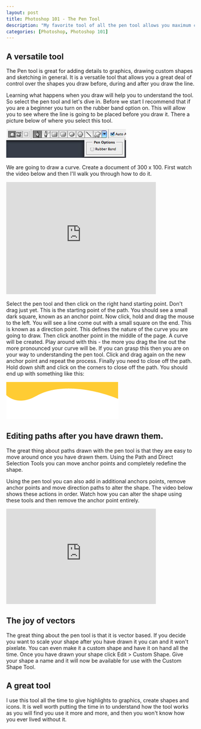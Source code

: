 ```yaml
--- 
layout: post
title: Photoshop 101 - The Pen Tool
description: "My favorite tool of all the pen tool allows you maximum control over drawing shapes and paths. It can be a little tricky to master at first but once you are up and running you won't look back. "
categories: [Photoshop, Photoshop 101]
---
```


## A versatile tool

The Pen tool is great for adding details to graphics, drawing custom shapes and sketching in general. It is a versatile tool that allows you a great deal of control over the shapes you draw before, during and after you draw the line.

Learning what happens when you draw will help you to understand the tool. So select the pen tool and let's dive in. Before we start I recommend that if you are a beginner you turn on the rubber band option on. This will allow you to see where the line is going to be placed before you draw it. There a picture below of where you select this tool. 

![Rubber Band option][1] 

We are going to draw a curve. Create a document of 300 x 100. First watch the video below and then I'll walk you through how to do it.

<iframe src="http://player.vimeo.com/video/33020803?title=0&amp;byline=0&amp;portrait=0" width="400" height="300" frameborder="0" webkitAllowFullScreen mozallowfullscreen allowFullScreen></iframe>

Select the pen tool and then click on the right hand starting point. Don't drag just yet. This is the starting point of the path. You should see a small dark square, known as an anchor point. Now click, hold and drag the mouse to the left. You will see a line come out with a small square on the end. This is known as a direction point. This defines the nature of the curve you are going to draw. Then click another point in the middle of the page. A curve will be created. Play around with this - the more you drag the line out the more pronounced your curve will be. If you can grasp this then you are on your way to understanding the pen tool. Click and drag again on the new anchor point and repeat the process. Finally you need to close off the path. Hold down shift and click on the corners to close off the path. You should end up with something like this:

![Path Example][2] 

## Editing paths after you have drawn them.

The great thing about paths drawn with the pen tool is that they are easy to move around once you have drawn them. Using the Path and Direct Selection Tools you can move anchor points and completely redefine the shape.

Using the pen tool you can also add in additional anchors points, remove anchor points and move direction paths to alter the shape. The video below shows these actions in order. Watch how you can alter the shape using these tools and then remove the anchor point entirely.

<iframe src="http://player.vimeo.com/video/33020847?title=0&amp;byline=0&amp;portrait=0" width="400" height="255" frameborder="0" webkitAllowFullScreen mozallowfullscreen allowFullScreen></iframe>

## The joy of vectors

The great thing about the pen tool is that it is vector based. If you decide you want to scale your shape after you have drawn it you can and it won't pixelate. You can even make it a custom shape and have it on hand all the time. Once you have drawn your shape click Edit > Custom Shape. Give your shape a name and it will now be available for use with the Custom Shape Tool.

## A great tool

I use this tool all the time to give highlights to graphics, create shapes and icons. It is well worth putting the time in to understand how the tool works as you will find you use it more and more, and then you won't know how you ever lived without it.

 [1]: /images/articles/rubber_band.jpg "Rubber Band Option"
 [2]: /images/articles/drawing_path.png "Path Example"
